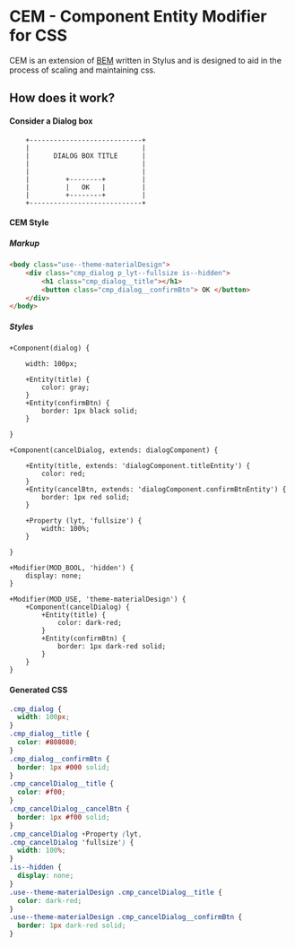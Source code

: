 # CEM - Component Entity Modifier for CSS


CEM is an extension of [BEM](http://getbem.com/introduction/) written in Stylus and is designed to aid in the process of scaling and maintaining css.

## How does it work?
#### Consider a Dialog box

```
    +----------------------------+
    |                            |
    |      DIALOG BOX TITLE      |
    |                            |
    |                            |
    |         +--------+         |
    |         |   OK   |         |
    |         +--------+         |
    +----------------------------+
```
#### CEM Style
##### Markup

```html
<body class="use--theme-materialDesign">
	<div class="cmp_dialog p_lyt--fullsize is--hidden">
		<h1 class="cmp_dialog__title"></h1>
		<button class="cmp_dialog__confirmBtn"> OK </button>
	</div>
</body>

```


##### Styles

```stylus
+Component(dialog) {

	width: 100px;
	
	+Entity(title) { 
		color: gray; 
	}	
	+Entity(confirmBtn) { 
		border: 1px black solid;
	}

}

+Component(cancelDialog, extends: dialogComponent) {
	
	+Entity(title, extends: 'dialogComponent.titleEntity') {
		color: red;
	}
	+Entity(cancelBtn, extends: 'dialogComponent.confirmBtnEntity') {
		border: 1px red solid;
	}

	+Property (lyt, 'fullsize') {
		width: 100%;
	}
	
}

+Modifier(MOD_BOOL, 'hidden') {
	display: none;
}

+Modifier(MOD_USE, 'theme-materialDesign') {
	+Component(cancelDialog) {
		+Entity(title) {
			color: dark-red;
		}
		+Entity(confirmBtn) { 
			border: 1px dark-red solid;
		}
	}
}

```


#### Generated CSS
```css
.cmp_dialog {
  width: 100px;
}
.cmp_dialog__title {
  color: #808080;
}
.cmp_dialog__confirmBtn {
  border: 1px #000 solid;
}
.cmp_cancelDialog__title {
  color: #f00;
}
.cmp_cancelDialog__cancelBtn {
  border: 1px #f00 solid;
}
.cmp_cancelDialog +Property (lyt,
.cmp_cancelDialog 'fullsize') {
  width: 100%;
}
.is--hidden {
  display: none;
}
.use--theme-materialDesign .cmp_cancelDialog__title {
  color: dark-red;
}
.use--theme-materialDesign .cmp_cancelDialog__confirmBtn {
  border: 1px dark-red solid;
}

```